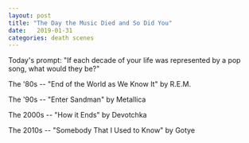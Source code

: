```yaml
---
layout: post
title: "The Day the Music Died and So Did You"
date:   2019-01-31
categories: death scenes
---
```

Today's prompt: "If each decade of your life was represented by a pop song, what would they be?"

The '80s -- "End of the World as We Know It" by R.E.M.

The '90s -- "Enter Sandman" by Metallica

The 2000s -- "How it Ends" by Devotchka

The 2010s -- "Somebody That I Used to Know" by Gotye
